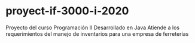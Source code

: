 # proyect-if-3000-i-2020
Proyecto del curso Programación II
Desarrollado en Java
Atiende a los requerimientos del manejo de inventarios para una empresa de ferreterías
